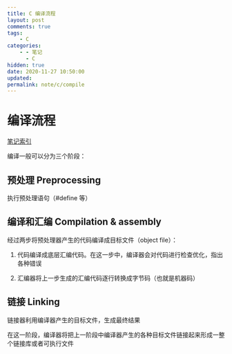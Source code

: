 ```yaml
---
title: C 编译流程
layout: post
comments: true
tags:
    - C
categories:
    - - 笔记
      - C
hidden: true
date: 2020-11-27 10:50:00
updated:
permalink: note/c/compile
---
```


# 编译流程

[笔记索引](note/c/index)

编译一般可以分为三个阶段：

## 预处理 Preprocessing

执行预处理语句（#define 等）

## 编译和汇编 Compilation & assembly

经过两步将预处理器产生的代码编译成目标文件（object file）：

1. 代码编译成底层汇编代码。在这一步中，编译器会对代码进行检查优化，指出各种错误

2. 汇编器将上一步生成的汇编代码逐行转换成字节码（也就是机器码）

## 链接 Linking

链接器利用编译器产生的目标文件，生成最终结果

在这一阶段，编译器将把上一阶段中编译器产生的各种目标文件链接起来形成一整个链接库或者可执行文件
